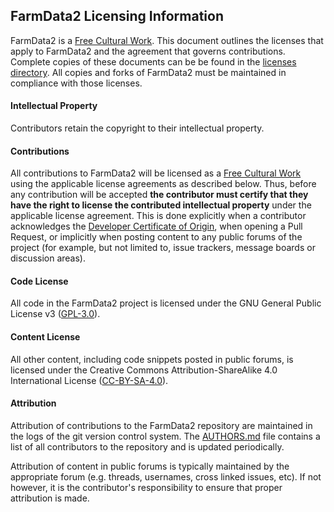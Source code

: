## FarmData2 Licensing Information ##

FarmData2 is a [Free Cultural Work].  This document outlines the licenses that apply to FarmData2 and the agreement that governs contributions.  Complete copies of these documents can be be found in the [licenses directory]. All copies and forks of FarmData2 must be maintained in compliance with those licenses.

[Free Cultural Work]: https://freedomdefined.org/Definition
[licenses directory]: licenses

#### Intellectual Property ####

Contributors retain the copyright to their intellectual property.

#### Contributions ####

All contributions to FarmData2 will be licensed as a [Free Cultural Work] using the applicable license agreements as described below. Thus, before any contribution will be accepted __the contributor must certify that they have the right to license the contributed intellectual property__ under the applicable license agreement. This is done explicitly when a contributor acknowledges the [Developer Certificate of Origin], when opening a Pull Request, or implicitly when posting content to any public forums of the project (for example, but not limited to, issue trackers, message boards or discussion areas).

[Developer Certificate of Origin]: https://developercertificate.org/

#### Code License ####

All code in the FarmData2 project is licensed under the GNU General Public License v3 ([GPL-3.0]).

[GPL-3.0]: https://www.gnu.org/licenses/gpl-3.0.md

#### Content License ####

All other content, including code snippets posted in public forums, is licensed under the Creative Commons Attribution-ShareAlike 4.0 International License ([CC-BY-SA-4.0]).

[CC-BY-SA-4.0]: https://creativecommons.org/licenses/by-sa/4.0/

#### Attribution ####

Attribution of contributions to the FarmData2 repository are maintained in the logs of the git version control system.  The [AUTHORS.md](AUTHORS.md) file contains a list of all contributors to the repository and is updated periodically.

Attribution of content in public forums is typically maintained by the appropriate forum (e.g. threads, usernames, cross linked issues, etc). If not however, it is the contributor's responsibility to ensure that proper attribution is made.
